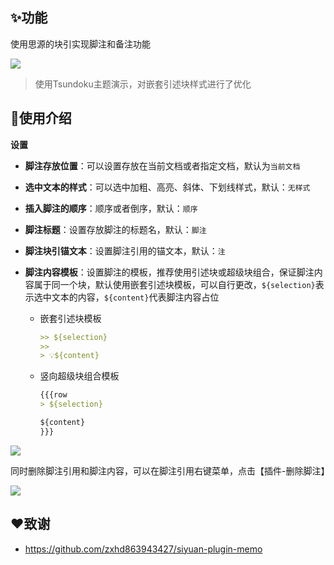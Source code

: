 ## ✨功能

使用思源的块引实现脚注和备注功能

![](https://fastly.jsdelivr.net/gh/Achuan-2/PicBed/assets/思源笔记脚注插件2-2024-11-18.gif)

> 使用Tsundoku主题演示，对嵌套引述块样式进行了优化

## 📝使用介绍

**设置**

- **脚注存放位置**：可以设置存放在当前文档或者指定文档，默认为`当前文档`
- **选中文本的样式**：可以选中加粗、高亮、斜体、下划线样式，默认：`无样式`
- **插入脚注的顺序**：顺序或者倒序，默认：`顺序`
- **脚注标题**：设置存放脚注的标题名，默认：`脚注`
- **脚注块引锚文本**：设置脚注引用的锚文本，默认：`注`
- **脚注内容模板**：设置脚注的模板，推荐使用引述块或超级块组合，保证脚注内容属于同一个块，默认使用嵌套引述块模板，可以自行更改，`${selection}`表示选中文本的内容，`${content}`代表脚注内容占位

  - 嵌套引述块模板

    ```markdown
    >> ${selection}
    >> 
    > 💡${content}
    ```

  - 竖向超级块组合模板

    ```markdown
    {{{row
    > ${selection}
    
    ${content}
    }}}
    ```

![](https://fastly.jsdelivr.net/gh/Achuan-2/PicBed/assets/PixPin_2024-11-18_16-46-42-2024-11-18.png)

同时删除脚注引用和脚注内容，可以在脚注引用右键菜单，点击【插件-删除脚注】

![](https://fastly.jsdelivr.net/gh/Achuan-2/PicBed/assets/PixPin_2024-11-18_16-39-18-2024-11-18.png)


## ❤️致谢

- https://github.com/zxhd863943427/siyuan-plugin-memo